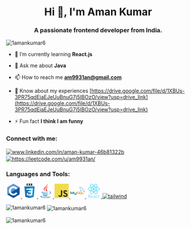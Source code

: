 <h1 align="center">Hi 👋, I'm Aman Kumar</h1>
<h3 align="center">A passionate frontend developer from India.</h3>

<p align="left"> <img src="https://komarev.com/ghpvc/?username=1amankumar6&label=Profile%20views&color=0e75b6&style=flat" alt="1amankumar6" /> </p>

- 🌱 I’m currently learning **React.js**

- 💬 Ask me about **Java**

- 📫 How to reach me **am9931an@gmail.com**

- 📄 Know about my experiences [https://drive.google.com/file/d/1XBUs-3PR75qdEiaEJeUuBnuG7j5IBOzO/view?usp=drive_link](https://drive.google.com/file/d/1XBUs-3PR75qdEiaEJeUuBnuG7j5IBOzO/view?usp=drive_link)

- ⚡ Fun fact **I think I am funny**

<h3 align="left">Connect with me:</h3>
<p align="left">
<a href="https://www.linkedin.com/in/aman-kumar-46b81322b/" target="blank"><img align="center" src="https://raw.githubusercontent.com/rahuldkjain/github-profile-readme-generator/master/src/images/icons/Social/linked-in-alt.svg" alt="www.linkedin.com/in/aman-kumar-46b81322b" height="30" width="40" /></a>
<a href="https://leetcode.com/u/am9931an/" target="blank"><img align="center" src="https://raw.githubusercontent.com/rahuldkjain/github-profile-readme-generator/master/src/images/icons/Social/leet-code.svg" alt="https://leetcode.com/u/am9931an/" height="30" width="40" /></a>
</p>

<h3 align="left">Languages and Tools:</h3>
<p align="left"> <a href="https://www.cprogramming.com/" target="_blank" rel="noreferrer"> <img src="https://raw.githubusercontent.com/devicons/devicon/master/icons/c/c-original.svg" alt="c" width="40" height="40"/> </a> <a href="https://www.w3schools.com/css/" target="_blank" rel="noreferrer"> <img src="https://raw.githubusercontent.com/devicons/devicon/master/icons/css3/css3-original-wordmark.svg" alt="css3" width="40" height="40"/> </a> <a href="https://www.java.com" target="_blank" rel="noreferrer"> <img src="https://raw.githubusercontent.com/devicons/devicon/master/icons/java/java-original.svg" alt="java" width="40" height="40"/> </a> <a href="https://developer.mozilla.org/en-US/docs/Web/JavaScript" target="_blank" rel="noreferrer"> <img src="https://raw.githubusercontent.com/devicons/devicon/master/icons/javascript/javascript-original.svg" alt="javascript" width="40" height="40"/> </a> <a href="https://www.mysql.com/" target="_blank" rel="noreferrer"> <img src="https://raw.githubusercontent.com/devicons/devicon/master/icons/mysql/mysql-original-wordmark.svg" alt="mysql" width="40" height="40"/> </a> <a href="https://reactjs.org/" target="_blank" rel="noreferrer"> <img src="https://raw.githubusercontent.com/devicons/devicon/master/icons/react/react-original-wordmark.svg" alt="react" width="40" height="40"/> </a> <a href="https://tailwindcss.com/" target="_blank" rel="noreferrer"> <img src="https://www.vectorlogo.zone/logos/tailwindcss/tailwindcss-icon.svg" alt="tailwind" width="40" height="40"/> </a> </p>

<p><img align="left" src="https://github-readme-stats.vercel.app/api/top-langs?username=1amankumar6&show_icons=true&locale=en&layout=compact" alt="1amankumar6" /></p>

<p>&nbsp;<img align="center" src="https://github-readme-stats.vercel.app/api?username=1amankumar6&show_icons=true&locale=en" alt="1amankumar6" /></p>

<p><img align="center" src="https://github-readme-streak-stats.herokuapp.com/?user=1amankumar6&" alt="1amankumar6" /></p>
